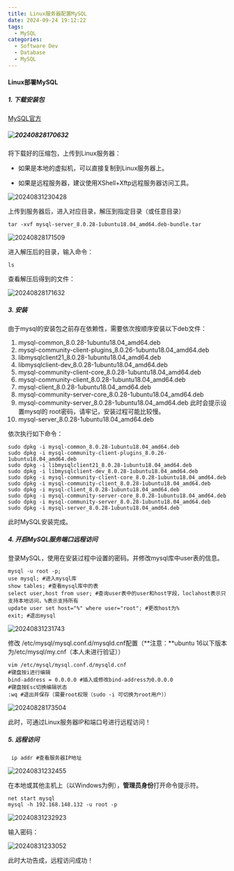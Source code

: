 ```yaml
---
title: Linux服务器配置MySQL
date: 2024-09-24 19:12:22
tags: 
  - MySQL
categories: 
  - Software Dev
  - Database
  - MySQL
---
```


#### Linux部署MySQL

##### **1. 下载安装包**

[MySQL官方](https://downloads.mysql.com/archives/community/)

##### ![20240828170632](20240828170632.png)

将下载好的压缩包，上传到Linux服务器：

- 如果是本地的虚拟机，可以直接复制到Linux服务器上。

- 如果是远程服务器，建议使用XShell+Xftp远程服务器访问工具。

![20240831230428](20240831230428.png)

上传到服务器后，进入对应目录，解压到指定目录（或任意目录）

```shell
tar -xvf mysql-server_8.0.28-1ubuntu18.04_amd64.deb-bundle.tar
```

![20240828171509](20240828171509.png)

进入解压后的目录，输入命令：

```shell
ls
```

查看解压后得到的文件：

![20240828171632](20240828171632.png)



##### **3. 安装**

由于mysql的安装包之前存在依赖性，需要依次按顺序安装以下deb文件：

1. mysql-common_8.0.28-1ubuntu18.04_amd64.deb
2. mysql-community-client-plugins_8.0.26-1ubuntu18.04_amd64.deb
3. libmysqlclient21_8.0.28-1ubuntu18.04_amd64.deb
4. libmysqlclient-dev_8.0.28-1ubuntu18.04_amd64.deb
5. mysql-community-client-core_8.0.28-1ubuntu18.04_amd64.deb
6. mysql-community-client_8.0.28-1ubuntu18.04_amd64.deb
7. mysql-client_8.0.28-1ubuntu18.04_amd64.deb
8. mysql-community-server-core_8.0.28-1ubuntu18.04_amd64.deb
9. mysql-community-server_8.0.28-1ubuntu18.04_amd64.deb
   此时会提示设置mysql的 root密码，请牢记，安装过程可能比较慢。
10. mysql-server_8.0.28-1ubuntu18.04_amd64.deb

依次执行如下命令：

```shell
sudo dpkg -i mysql-common_8.0.28-1ubuntu18.04_amd64.deb
sudo dpkg -i mysql-community-client-plugins_8.0.26-1ubuntu18.04_amd64.deb
sudo dpkg -i libmysqlclient21_8.0.28-1ubuntu18.04_amd64.deb
sudo dpkg -i libmysqlclient-dev_8.0.28-1ubuntu18.04_amd64.deb
sudo dpkg -i mysql-community-client-core_8.0.28-1ubuntu18.04_amd64.deb
sudo dpkg -i mysql-community-client_8.0.28-1ubuntu18.04_amd64.deb
sudo dpkg -i mysql-client_8.0.28-1ubuntu18.04_amd64.deb
sudo dpkg -i mysql-community-server-core_8.0.28-1ubuntu18.04_amd64.deb
sudo dpkg -i mysql-community-server_8.0.28-1ubuntu18.04_amd64.deb 
sudo dpkg -i mysql-server_8.0.28-1ubuntu18.04_amd64.deb
```

此时MySQL安装完成。

##### **4. 开启MySQL服务端口远程访问**

登录MySQL，使用在安装过程中设置的密码。并修改mysql库中user表的信息。

```mysql
mysql -u root -p;
use mysql; #进入mysql库
show tables; #查看mysql库中的表
select user,host from user; #查询user表中的user和host字段，loclahost表示只支持本地访问，%表示支持所有
update user set host="%" where user="root"; #更改host为%
exit; #退出mysql
```

![20240831231743](20240831231743.png)

修改 /etc/mysql/mysql.conf.d/mysqld.cnf配置（**注意：**ubuntu 16以下版本为/etc/mysql/my.cnf（本人未进行验证））

```shell
vim /etc/mysql/mysql.conf.d/mysqld.cnf
#键盘按i进行编辑
bind-address = 0.0.0.0 #插入或修改bind-address为0.0.0.0
#键盘按Esc切换编辑状态
:wq #退出并保存（需要root权限（sudo -i 可切换为root用户））
```

![20240828173504](20240828173504.png)

此时，可通过Linux服务器IP和端口号进行远程访问！

##### **5.  远程访问**

```shell
 ip addr #查看服务器IP地址
```

![20240831232455](20240831232455.png)

在本地或其他主机上（以Windows为例），**管理员身份**打开命令提示符。

```mysql
net start mysql
mysql -h 192.168.148.132 -u root -p
```

![20240831232923](20240831232923.png)

输入密码：

![20240831233052](20240831233052.png)

此时大功告成，远程访问成功！
